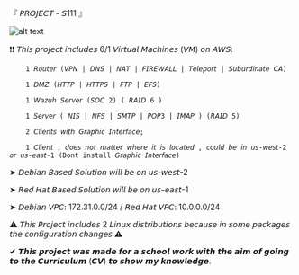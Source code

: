『 𝘗𝘙𝘖𝘑𝘌𝘊𝘛 - 𝘚111 』

![alt text](https://i.imgur.com/EAyB6Rt.png)
   



   ❗❗ 𝘛𝘩𝘪𝘴 𝘱𝘳𝘰𝘫𝘦𝘤𝘵 𝘪𝘯𝘤𝘭𝘶𝘥𝘦𝘴 6/1 𝘝𝘪𝘳𝘵𝘶𝘢𝘭 𝘔𝘢𝘤𝘩𝘪𝘯𝘦𝘴 (𝘝𝘔) 𝘰𝘯 𝘈𝘞𝘚:
   
        1 𝘙𝘰𝘶𝘵𝘦𝘳 (𝘝𝘗𝘕 | 𝘋𝘕𝘚 | 𝘕𝘈𝘛 | 𝘍𝘐𝘙𝘌𝘞𝘈𝘓𝘓 | 𝘛𝘦𝘭𝘦𝘱𝘰𝘳𝘵 | 𝘚𝘶𝘣𝘶𝘳𝘥𝘪𝘯𝘢𝘵𝘦 𝘊𝘈)
       
        1 𝘋𝘔𝘡 (𝘏𝘛𝘛𝘗 | 𝘏𝘛𝘛𝘗𝘚 | 𝘍𝘛𝘗 | 𝘌𝘍𝘚)
       
        1 𝘞𝘢𝘻𝘶𝘩 𝘚𝘦𝘳𝘷𝘦𝘳 (𝘚𝘖𝘊 2) ( 𝘙𝘈𝘐𝘋 6 )
        
        1 𝘚𝘦𝘳𝘷𝘦𝘳 ( 𝘕𝘐𝘚 | 𝘕𝘍𝘚 | 𝘚𝘔𝘛𝘗 | 𝘗𝘖𝘗3 | 𝘐𝘔𝘈𝘗 ) (𝘙𝘈𝘐𝘋 5)

        2 𝘊𝘭𝘪𝘦𝘯𝘵𝘴 𝘸𝘪𝘵𝘩 𝘎𝘳𝘢𝘱𝘩𝘪𝘤 𝘐𝘯𝘵𝘦𝘳𝘧𝘢𝘤𝘦;
        
        1 𝘊𝘭𝘪𝘦𝘯𝘵 , 𝘥𝘰𝘦𝘴 𝘯𝘰𝘵 𝘮𝘢𝘵𝘵𝘦𝘳 𝘸𝘩𝘦𝘳𝘦 𝘪𝘵 𝘪𝘴 𝘭𝘰𝘤𝘢𝘵𝘦𝘥 , 𝘤𝘰𝘶𝘭𝘥 𝘣𝘦 𝘪𝘯 𝘶𝘴-𝘸𝘦𝘴𝘵-2 𝘰𝘳 𝘶𝘴-𝘦𝘢𝘴𝘵-1 (Dont install 𝘎𝘳𝘢𝘱𝘩𝘪𝘤 𝘐𝘯𝘵𝘦𝘳𝘧𝘢𝘤𝘦)

➤ 𝘋𝘦𝘣𝘪𝘢𝘯 𝘉𝘢𝘴𝘦𝘥 𝘚𝘰𝘭𝘶𝘵𝘪𝘰𝘯 𝘸𝘪𝘭𝘭 𝘣𝘦 𝘰𝘯 𝘶𝘴-𝘸𝘦𝘴𝘵-2

➤ 𝘙𝘦𝘥 𝘏𝘢𝘵  𝘉𝘢𝘴𝘦𝘥 𝘚𝘰𝘭𝘶𝘵𝘪𝘰𝘯 𝘸𝘪𝘭𝘭 𝘣𝘦 𝘰𝘯 𝘶𝘴-𝘦𝘢𝘴𝘵-1
    
➤ 𝘋𝘦𝘣𝘪𝘢𝘯 𝘝𝘗𝘊: 172.31.0.0/24 / 𝘙𝘦𝘥 𝘏𝘢𝘵 𝘝𝘗𝘊: 10.0.0.0/24


⚠ 𝘛𝘩𝘪𝘴 𝘗𝘳𝘰𝘫𝘦𝘤𝘵 𝘪𝘯𝘤𝘭𝘶𝘥𝘦𝘴 2 𝘓𝘪𝘯𝘶𝘹 𝘥𝘪𝘴𝘵𝘳𝘪𝘣𝘶𝘵𝘪𝘰𝘯𝘴 𝘣𝘦𝘤𝘢𝘶𝘴𝘦 𝘪𝘯 𝘴𝘰𝘮𝘦 𝘱𝘢𝘤𝘬𝘢𝘨𝘦𝘴 𝘵𝘩𝘦 𝘤𝘰𝘯𝘧𝘪𝘨𝘶𝘳𝘢𝘵𝘪𝘰𝘯 𝘤𝘩𝘢𝘯𝘨𝘦𝘴 ⚠

✔ 𝙏𝙝𝙞𝙨 𝙥𝙧𝙤𝙟𝙚𝙘𝙩 𝙬𝙖𝙨 𝙢𝙖𝙙𝙚 𝙛𝙤𝙧 𝙖 𝙨𝙘𝙝𝙤𝙤𝙡 𝙬𝙤𝙧𝙠 𝙬𝙞𝙩𝙝 𝙩𝙝𝙚 𝙖𝙞𝙢 𝙤𝙛 𝙜𝙤𝙞𝙣𝙜 𝙩𝙤 𝙩𝙝𝙚 𝘾𝙪𝙧𝙧𝙞𝙘𝙪𝙡𝙪𝙢 (𝘾𝙑) 𝙩𝙤 𝙨𝙝𝙤𝙬 𝙢𝙮 𝙠𝙣𝙤𝙬𝙡𝙚𝙙𝙜𝙚.
